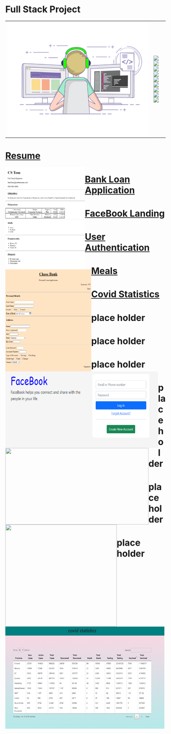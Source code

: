 # Full Stack Project
|    |        |
| -------- | -------------- |
| <img style="float: left;" src="https://github.com/huaxing-w/fullStackProject/blob/main/others/ExemplaryFairFeline-max-1mb.gif" height="360px" width="480px"> |<img style="float: left;" src="https://img.shields.io/github/commit-activity/w/huaxing-w/fullStackProject"><br/><img style="float: left;" src="https://img.shields.io/github/last-commit/huaxing-w/fullStackProject"><br/><img style="float: left;" src="https://komarev.com/ghpvc/?username=huaxing-w"><br><img style="float: left;" src="https://img.shields.io/badge/HTML-239120?style=for-the-badge&logo=html5&logoColor=white"><img style="float: left;" src="https://img.shields.io/badge/CSS-239120?&style=for-the-badge&logo=css3&logoColor=white"><br><img style="float: left;" src="https://img.shields.io/badge/JavaScript-F7DF1E?style=for-the-badge&logo=javascript&logoColor=black"><br><img style="float: left;" src="https://img.shields.io/badge/React-20232A?style=for-the-badge&logo=react&logoColor=61DAFB"><br><img style="float: left;" src="https://img.shields.io/badge/jQuery-0769AD?style=for-the-badge&logo=jquery&logoColor=white"><br><img style="float: left;" src="https://img.shields.io/badge/Bootstrap-563D7C?style=for-the-badge&logo=bootstrap&logoColor=white">

# [Resume](https://github.com/huaxing-w/fullStackProject/tree/main/projects/resume)
<img style="float: left;" src="https://github.com/huaxing-w/fullStackProject/blob/main/projects/resume/other/resume%20project%20pic.png" height="320px" width="250px">

# [Bank Loan Application](https://github.com/huaxing-w/fullStackProject/tree/main/projects/Bank%20Loan%20Application)
<img style="float: left;" src="https://github.com/huaxing-w/fullStackProject/blob/main/projects/Bank%20Loan%20Application/others/bankapplication.png" height="320px" width="270px">


# [FaceBook Landing](https://github.com/huaxing-w/fullStackProject/tree/main/projects/FaceBook%20Landing)
<img style="float: left;" src="https://github.com/huaxing-w/fullStackProject/blob/main/projects/FaceBook%20Landing/others/facebook%20landing%20page.png" height="240px" width="480px">

# [User Authentication](https://github.com/huaxing-w/fullStackProject/tree/main/projects/User%20Authentication)
<img style="float: left;" src="https://github.com/huaxing-w/fullStackProject/blob/main/projects/User%20Authentication/others/user%20authentication.gif" height="240px" width="450px">

# [Meals](https://github.com/huaxing-w/fullStackProject/tree/main/projects/Meals)
<img style="float: left;" src="https://github.com/huaxing-w/fullStackProject/blob/main/projects/Meals/others/meal.gif" height="320px" width="350px">


# [Covid Statistics](https://github.com/huaxing-w/fullStackProject/tree/main/projects/covid%20statistics)
<img style="float: left;" src="https://github.com/huaxing-w/fullStackProject/blob/main/projects/covid%20statistics/others/covid.png" height="320px" width="500px">




# place holder
# place holder
# place holder
# place holder
# place holder
# place holder
